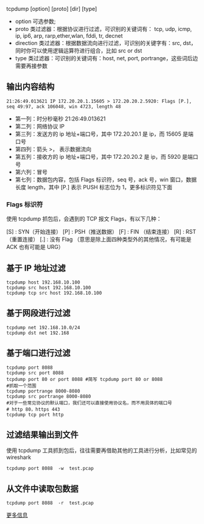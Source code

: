 tcpdump \[option\] \[proto\] \[dir\] \[type\]

- option 可选参数;
- proto 类过滤器：根据协议进行过滤，可识别的关键词有： tcp, udp, icmp, ip, ip6, arp, rarp,ether,wlan, fddi, tr, decnet
- direction 类过滤器：根据数据流向进行过滤，可识别的关键字有：src, dst，同时你可以使用逻辑运算符进行组合，比如 src or dst
- type 类过滤器：可识别的关键词有：host, net, port, portrange，这些词后边需要再接参数

## 输出内容结构

```log
21:26:49.013621 IP 172.20.20.1.15605 > 172.20.20.2.5920: Flags [P.], seq 49:97, ack 106048, win 4723, length 48
```

- 第一列：时分秒毫秒 21:26:49.013621
- 第二列：网络协议 IP
- 第三列：发送方的 ip 地址+端口号，其中 172.20.20.1 是 ip，而 15605 是端口号
- 第四列：箭头 >， 表示数据流向
- 第五列：接收方的 ip 地址+端口号，其中 172.20.20.2 是 ip，而 5920 是端口号
- 第六列：冒号
- 第七列：数据包内容，包括 Flags 标识符，seq 号，ack 号，win 窗口，数据长度 length，其中 [P.] 表示 PUSH 标志位为 1，更多标识符见下面

### Flags 标识符

使用 tcpdump 抓包后，会遇到的 TCP 报文 Flags，有以下几种：

\[S\] : SYN（开始连接）
\[P\] : PSH（推送数据）
\[F\] : FIN （结束连接）
\[R\] : RST（重置连接）
\[.\] : 没有 Flag （意思是除上面四种类型外的其他情况，有可能是 ACK 也有可能是 URG）

## 基于 IP 地址过滤

```shell
tcpdump host 192.168.10.100
tcpdump src host 192.168.10.100
tcpdump tcp src host 192.168.10.100
```

## 基于网段进行过滤

```shell
tcpdump net 192.168.10.0/24
tcpdump dst net 192.168
```

## 基于端口进行过滤

```shell
tcpdump port 8088
tcpdump src port 8088
tcpdump port 80 or port 8088 #简写 tcpdump port 80 or 8088
#抓取一个范围
tcpdump portrange 8000-8080
tcpdump src portrange 8000-8080
#对于一些常见协议的默认端口，我们还可以直接使用协议名，而不用具体的端口号
# http 80，https 443
tcpdump tcp port http
```

## 过滤结果输出到文件

使用 tcpdump 工具抓到包后，往往需要再借助其他的工具进行分析，比如常见的 wireshark

```shell
tcpdump port 8088  -w  test.pcap
```

## 从文件中读取包数据

```shell
tcpdump port 8088  -r  test.pcap
```

[更多信息](https://www.cnblogs.com/111testing/p/13620931.html)
